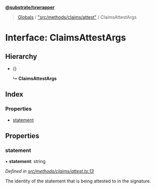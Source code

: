 **[@substrate/txwrapper](../README.md)**

> [Globals](../globals.md) / ["src/methods/claims/attest"](../modules/_src_methods_claims_attest_.md) / ClaimsAttestArgs

# Interface: ClaimsAttestArgs

## Hierarchy

* {}

  ↳ **ClaimsAttestArgs**

## Index

### Properties

* [statement](_src_methods_claims_attest_.claimsattestargs.md#statement)

## Properties

### statement

•  **statement**: string

*Defined in [src/methods/claims/attest.ts:13](https://github.com/paritytech/txwrapper/blob/96fc986/src/methods/claims/attest.ts#L13)*

The identity of the statement that is being attested to in the signature.
